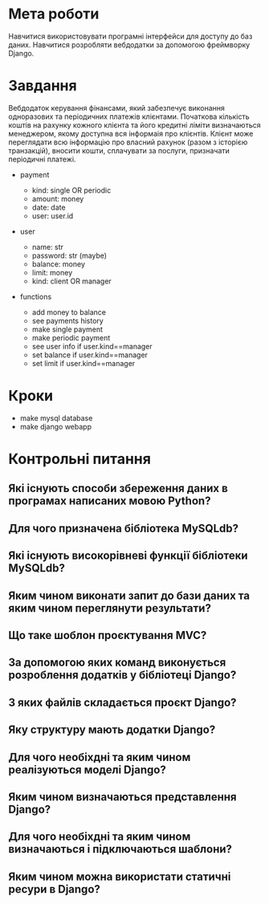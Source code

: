 # Мета роботи 
Навчитися використовувати програмні інтерфейси для доступу до баз даних. Навчитися розробляти вебдодатки за допомогою фреймворку Django.

# Завдання
Вебдодаток керування фінансами, який забезпечує виконання одноразових та періодичних платежів клієнтами. Початкова кількість коштів на рахунку кожного клієнта та його кредитні ліміти визначаються менеджером, якому доступна вся інформаія про клієнтів. Клієнт може переглядати всю інформацію про власний рахунок (разом з історією транзакцій), вносити кошти, сплачувати за послуги, призначати періодичні платежі.

- payment 
  - kind: single OR periodic 
  - amount: money 
  - date: date
  - user: user.id
- user 
  - name: str 
  - password: str (maybe) 
  - balance: money 
  - limit: money 
  - kind: client OR manager

- functions 
  - add money to balance 
  - see payments history 
  - make single payment 
  - make periodic payment
  - see user info if user.kind==manager
  - set balance if user.kind==manager
  - set limit if user.kind==manager

# Кроки
- make mysql database 
- make django webapp 

# Контрольні питання 
## Які існують способи збереження даних в програмах написаних мовою Python?
## Для чого призначена бібліотека MySQLdb?
## Які існують високорівневі функції бібліотеки MySQLdb?
## Яким чином виконати запит до бази даних та яким чином переглянути результати?
## Що таке шоблон проєктування MVC?
## За допомогою яких команд виконується розроблення додатків у бібліотеці Django?
## З яких файлів складається проєкт Django?
## Яку структуру мають додатки Django?
## Для чого необіхдні та яким чином реалізуються моделі Django?
## Яким чином визначаються представлення Django?
## Для чого необіхдні та яким чином визначаються і підключаються шаблони?
## Яким чином можна використати статичні ресури в Django?